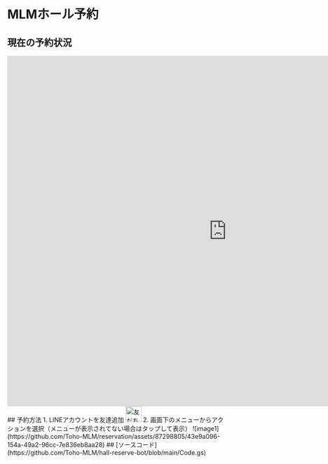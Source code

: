 # MLMホール予約
## 現在の予約状況
<iframe src="https://calendar.google.com/calendar/embed?height=800&wkst=1&bgcolor=%23ffffff&ctz=Asia%2FTokyo&showTitle=1&mode=WEEK&showPrint=0&showNav=1&showDate=1&showTz=0&showCalendars=0&showTabs=0&src=a3NtdWNkcXNlM2xwOGdhcDhudGxqamkzdjhAZ3JvdXAuY2FsZW5kYXIuZ29vZ2xlLmNvbQ&color=%23795548" style="border-width:0" width="1000" height="800" frameborder="0" scrolling="no"></iframe>
## 予約方法
1. LINEアカウントを友達追加  
<a href="https://lin.ee/Kuz8BcJ"><img src="https://scdn.line-apps.com/n/line_add_friends/btn/ja.png" alt="友だち追加" height="36" border="0"></a>  
2. 画面下のメニューからアクションを選択（メニューが表示されてない場合はタップして表示）
![image1](https://github.com/Toho-MLM/reservation/assets/87298805/43e9a096-154a-49a2-96cc-7e836eb8aa28)
## [ソースコード](https://github.com/Toho-MLM/hall-reserve-bot/blob/main/Code.gs)
